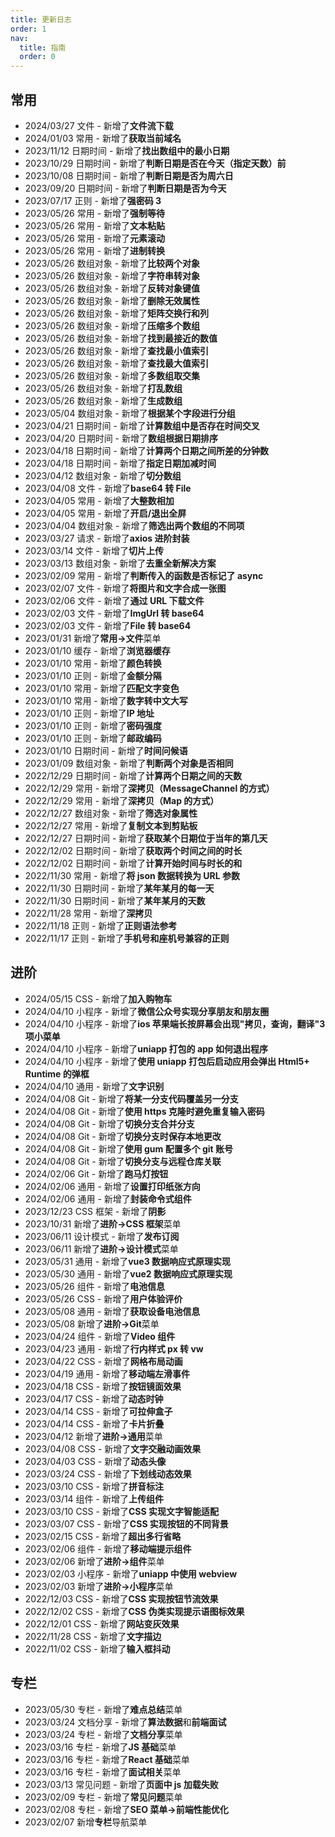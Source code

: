 ```yaml
---
title: 更新日志
order: 1
nav:
  title: 指南
  order: 0
---
```


## 常用

- 2024/03/27 文件 - 新增了**文件流下载**
- 2024/01/03 常用 - 新增了**获取当前域名**
- 2023/11/12 日期时间 - 新增了**找出数组中的最小日期**
- 2023/10/29 日期时间 - 新增了**判断日期是否在今天（指定天数）前**
- 2023/10/08 日期时间 - 新增了**判断日期是否为周六日**
- 2023/09/20 日期时间 - 新增了**判断日期是否为今天**
- 2023/07/17 正则 - 新增了**强密码 3**
- 2023/05/26 常用 - 新增了**强制等待**
- 2023/05/26 常用 - 新增了**文本粘贴**
- 2023/05/26 常用 - 新增了**元素滚动**
- 2023/05/26 常用 - 新增了**进制转换**
- 2023/05/26 数组对象 - 新增了**比较两个对象**
- 2023/05/26 数组对象 - 新增了**字符串转对象**
- 2023/05/26 数组对象 - 新增了**反转对象键值**
- 2023/05/26 数组对象 - 新增了**删除无效属性**
- 2023/05/26 数组对象 - 新增了**矩阵交换行和列**
- 2023/05/26 数组对象 - 新增了**压缩多个数组**
- 2023/05/26 数组对象 - 新增了**找到最接近的数值**
- 2023/05/26 数组对象 - 新增了**查找最小值索引**
- 2023/05/26 数组对象 - 新增了**查找最大值索引**
- 2023/05/26 数组对象 - 新增了**多数组取交集**
- 2023/05/26 数组对象 - 新增了**打乱数组**
- 2023/05/26 数组对象 - 新增了**生成数组**
- 2023/05/04 数组对象 - 新增了**根据某个字段进行分组**
- 2023/04/21 日期时间 - 新增了**计算数组中是否存在时间交叉**
- 2023/04/20 日期时间 - 新增了**数组根据日期排序**
- 2023/04/18 日期时间 - 新增了**计算两个日期之间所差的分钟数**
- 2023/04/18 日期时间 - 新增了**指定日期加减时间**
- 2023/04/12 数组对象 - 新增了**切分数组**
- 2023/04/08 文件 - 新增了**base64 转 File**
- 2023/04/05 常用 - 新增了**大整数相加**
- 2023/04/05 常用 - 新增了**开启/退出全屏**
- 2023/04/04 数组对象 - 新增了**筛选出两个数组的不同项**
- 2023/03/27 请求 - 新增了**axios 进阶封装**
- 2023/03/14 文件 - 新增了**切片上传**
- 2023/03/13 数组对象 - 新增了**去重全新解决方案**
- 2023/02/09 常用 - 新增了**判断传入的函数是否标记了 async**
- 2023/02/07 文件 - 新增了**将图片和文字合成一张图**
- 2023/02/06 文件 - 新增了**通过 URL 下载文件**
- 2023/02/03 文件 - 新增了**ImgUrl 转 base64**
- 2023/02/03 文件 - 新增了**File 转 base64**
- 2023/01/31 新增了**常用->文件**菜单
- 2023/01/10 缓存 - 新增了**浏览器缓存**
- 2023/01/10 常用 - 新增了**颜色转换**
- 2023/01/10 正则 - 新增了**金额分隔**
- 2023/01/10 常用 - 新增了**匹配文字变色**
- 2023/01/10 常用 - 新增了**数字转中文大写**
- 2023/01/10 正则 - 新增了**IP 地址**
- 2023/01/10 正则 - 新增了**密码强度**
- 2023/01/10 正则 - 新增了**邮政编码**
- 2023/01/10 日期时间 - 新增了**时间问候语**
- 2023/01/09 数组对象 - 新增了**判断两个对象是否相同**
- 2022/12/29 日期时间 - 新增了**计算两个日期之间的天数**
- 2022/12/29 常用 - 新增了**深拷贝（MessageChannel 的方式）**
- 2022/12/29 常用 - 新增了**深拷贝（Map 的方式）**
- 2022/12/27 数组对象 - 新增了**筛选对象属性**
- 2022/12/27 常用 - 新增了**复制文本到剪贴板**
- 2022/12/27 日期时间 - 新增了**获取某个日期位于当年的第几天**
- 2022/12/02 日期时间 - 新增了**获取两个时间之间的时长**
- 2022/12/02 日期时间 - 新增了**计算开始时间与时长的和**
- 2022/11/30 常用 - 新增了**将 json 数据转换为 URL 参数**
- 2022/11/30 日期时间 - 新增了**某年某月的每一天**
- 2022/11/30 日期时间 - 新增了**某年某月的天数**
- 2022/11/28 常用 - 新增了**深拷贝**
- 2022/11/18 正则 - 新增了**正则语法参考**
- 2022/11/17 正则 - 新增了**手机号和座机号兼容的正则**

## 进阶

- 2024/05/15 CSS - 新增了**加入购物车**
- 2024/04/10 小程序 - 新增了**微信公众号实现分享朋友和朋友圈**
- 2024/04/10 小程序 - 新增了**ios 苹果端长按屏幕会出现"拷贝，查询，翻译"3 项小菜单**
- 2024/04/10 小程序 - 新增了**uniapp 打包的 app 如何退出程序**
- 2024/04/10 小程序 - 新增了**使用 uniapp 打包后启动应用会弹出 Html5+ Runtime 的弹框**
- 2024/04/10 通用 - 新增了**文字识别**
- 2024/04/08 Git - 新增了**将某一分支代码覆盖另一分支**
- 2024/04/08 Git - 新增了**使用 https 克隆时避免重复输入密码**
- 2024/04/08 Git - 新增了**切换分支合并分支**
- 2024/04/08 Git - 新增了**切换分支时保存本地更改**
- 2024/04/08 Git - 新增了**使用 gum 配置多个 git 账号**
- 2024/04/08 Git - 新增了**切换分支与远程仓库关联**
- 2024/02/06 Git - 新增了**跑马灯按钮**
- 2024/02/06 通用 - 新增了**设置打印纸张方向**
- 2024/02/06 通用 - 新增了**封装命令式组件**
- 2023/12/23 CSS 框架 - 新增了**阴影**
- 2023/10/31 新增了**进阶->CSS 框架**菜单
- 2023/06/11 设计模式 - 新增了**发布订阅**
- 2023/06/11 新增了**进阶->设计模式**菜单
- 2023/05/31 通用 - 新增了**vue3 数据响应式原理实现**
- 2023/05/30 通用 - 新增了**vue2 数据响应式原理实现**
- 2023/05/26 组件 - 新增了**电池信息**
- 2023/05/26 CSS - 新增了**用户体验评价**
- 2023/05/08 通用 - 新增了**获取设备电池信息**
- 2023/05/08 新增了**进阶->Git**菜单
- 2023/04/24 组件 - 新增了**Video 组件**
- 2023/04/23 通用 - 新增了**行内样式 px 转 vw**
- 2023/04/22 CSS - 新增了**网格布局动画**
- 2023/04/19 通用 - 新增了**移动端左滑事件**
- 2023/04/18 CSS - 新增了**按钮镜面效果**
- 2023/04/17 CSS - 新增了**动态时钟**
- 2023/04/14 CSS - 新增了**可拉伸盒子**
- 2023/04/14 CSS - 新增了**卡片折叠**
- 2023/04/12 新增了**进阶->通用**菜单
- 2023/04/08 CSS - 新增了**文字交融动画效果**
- 2023/04/03 CSS - 新增了**动态头像**
- 2023/03/24 CSS - 新增了**下划线动态效果**
- 2023/03/10 CSS - 新增了**拼音标注**
- 2023/03/14 组件 - 新增了**上传组件**
- 2023/03/10 CSS - 新增了**CSS 实现文字智能适配**
- 2023/03/07 CSS - 新增了**CSS 实现按钮的不同背景**
- 2023/02/15 CSS - 新增了**超出多行省略**
- 2023/02/06 组件 - 新增了**移动端提示组件**
- 2023/02/06 新增了**进阶->组件**菜单
- 2023/02/03 小程序 - 新增了**uniapp 中使用 webview**
- 2023/02/03 新增了**进阶->小程序**菜单
- 2022/12/03 CSS - 新增了**CSS 实现按钮节流效果**
- 2022/12/02 CSS - 新增了**CSS 伪类实现提示语图标效果**
- 2022/12/01 CSS - 新增了**网站变灰效果**
- 2022/11/28 CSS - 新增了**文字描边**
- 2022/11/02 CSS - 新增了**输入框抖动**

## 专栏

- 2023/05/30 专栏 - 新增了**难点总结**菜单
- 2023/03/24 文档分享 - 新增了**算法数据**和**前端面试**
- 2023/03/24 专栏 - 新增了**文档分享**菜单
- 2023/03/16 专栏 - 新增了**JS 基础**菜单
- 2023/03/16 专栏 - 新增了**React 基础**菜单
- 2023/03/16 专栏 - 新增了**面试相关**菜单
- 2023/03/13 常见问题 - 新增了**页面中 js 加载失败**
- 2023/02/09 专栏 - 新增了**常见问题**菜单
- 2023/02/08 专栏 - 新增了**SEO 菜单->前端性能优化**
- 2023/02/07 新增**专栏**导航菜单
